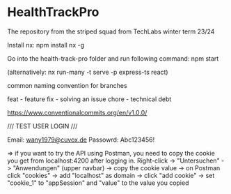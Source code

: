 # HealthTrackPro
The repository from the striped squad from TechLabs winter term 23/24

Install nx:
npm install nx -g

Go into the health-track-pro folder and run following command:
npm start

(alternatively: nx run-many -t serve -p express-ts react)

common naming convention for branches

feat - feature
fix - solving an issue
chore - technical debt


https://www.conventionalcommits.org/en/v1.0.0/


/// TEST USER LOGIN ///

Email: wany1979@cuvox.de
Passowrd: Abc123456!

=> if you want to try the API using Postman, you need to copy the cookie you get from localhost:4200 after logging in. Right-click -> "Untersuchen" -> "Anwendungen" (upper navbar) -> copy the cookie value -> on Postman click "cookies" -> add "localhost" as domain -> click "add cookie" -> set "cookie_1" to "appSession" and "value" to the value you copied

